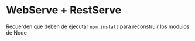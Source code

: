 # WebServe + RestServe 

Recuerden que deben de ejecutar ``` npm install ``` para reconstruir los modulos de Node